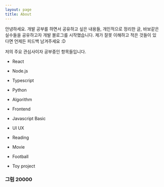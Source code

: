 ```yaml
---
layout: page
title: About
---
```


<p class="message">
  안녕하세요. 개발 공부를 하면서 공유하고 싶은 내용들, 개인적으로 정리한 글, 바보같은 실수들을 공유하고자 개발 블로그를 시작했습니다. 제가 잘못 이해하고 적은 것들이 있다면 언제든 피드백 남겨주세요 :D
</p>

저의 주요 관심사이자 공부중인 항목들입니다.
* React
* Node.js
* Typescript
* Python
* Algorithm
* Frontend
* Javascript Basic
* UI UX

* Reading
* Movie
* Football
* Toy project

### 그럼 20000
